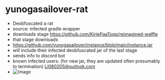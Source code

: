 # yunogasailover-rat
- Deobfuscated a rat
- source: infected gradle wrapper
- downloads stage https://github.com/KiriePaaTopp/reimagined-waffle
- that stage downloads
- https://github.com/yunogasailover/instance/blob/main/instance.jar
- will include their infected deobfuscated jar of the last stage
- sends info to discord bot
- known infected users: (for new jar, they are updated often presumably to termination)  Li080205@outlook.com
- ![image](https://github.com/ridglef/yunogasailover-rat/assets/126202739/cf0a3d98-16eb-4c66-81d2-059f360d2f28)
